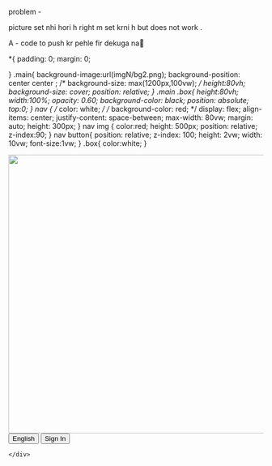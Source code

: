 problem - 

picture set nhi hori h 
right m set krni h but does not work .

A - code to push kr pehle fir dekuga na🤦

*{
    padding: 0;
    margin: 0;
     
}
.main{
    background-image:url(imgN/bg2.png);
    background-position: center center ;
    /* background-size: max(1200px,100vw); */
    height:80vh;
    background-size: cover;
    position: relative;
}
.main .box{
    height:80vh;
    width:100%;
    opacity: 0.60;
    background-color: black;
    position: absolute;
    top:0;
}
nav {
    /* color: white; */
    /* background-color: red; */
    display: flex;
    align-items: center;
    justify-content: space-between;
    max-width: 80vw;
    margin: auto;
    height: 300px;
}
nav img {
    color:red;
    height:  500px;
    position: relative;
    z-index:90;
}
nav button{
    position: relative;
    z-index:  100;
    height: 2vw;
    width: 10vw;
    font-size:1vw;
}
.box{
    color:white;
}






 <div class="main">
        <nav>
            <span><img  width="550"src="imgN/logo.svg" alt=""></span>
            <div>
                <button>English</button>
                <button>Sign In</button>
            </div>
        </nav>
        <div class="box"></div> 

    </div>
